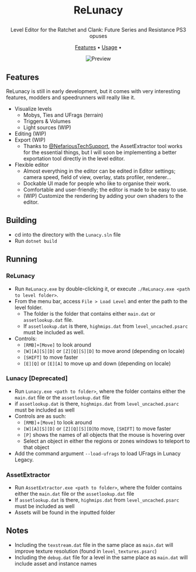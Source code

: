 <h1>
<p align="center">
  <!--<img src="media/ReplanetizerIcon500px.ico" alt="Logo" width="110" height="110" title="Logo made by Nooga.">  Replanetizer leftovers :p-->
  <p align="center" style="font-weight: bold">ReLunacy</p>
</h1>
  <p align="center">
    Level Editor for the Ratchet and Clank: Future Series and Resistance PS3 opuses
    <br/>
    </p>
</p>
<p align="center">
  <a href="#features">Features</a> •
  <a href="#usage">Usage</a> •
  <!--<a href="#building">Building</a> •
  <a href="#technology">Technology</a> •
  <a href="#licensing">Licensing</a> •
  <a href="CONTRIBUTING.md">Contributing</a>-->
</p>

<p align="center">
  <img src="media/preview.gif" alt="Preview">
</p>

## Features

ReLunacy is still in early development, but it comes with very interesting features, modders and speedrunners will really like it.

- Visualize levels
  - Mobys, Ties and UFrags (terrain)
  - Triggers & Volumes
  - Light sources (WIP)
- Editing (WIP)
- Export (WIP)
  - Thanks to [@NefariousTechSupport](https://github.com/NefariousTechSupport?tab=repositories), the AssetExtractor tool works for the essential things, but I will soon be implementing a better exportation tool directly in the level editor.
- Flexible editor
  - Almost everything in the editor can be edited in Editor settings; camera speed, field of view, overlay, stats profiler, renderer...
  - Dockable UI made for people who like to organise their work.
  - Comfortable and user-friendly; the editor is made to be easy to use.
  - (WIP) Customize the rendering by adding your own shaders to the editor.

## Building
* cd into the directory with the `Lunacy.sln` file
* Run `dotnet build`

## Running

### ReLunacy

- Run `ReLunacy.exe` by double-clicking it, or execute `./ReLunacy.exe <path to level folder>`.
- From the menu bar, access `File > Load Level` and enter the path to the level folder.
  - The folder is the folder that contains either `main.dat` or `assetlookup.dat` file.
  - If `assetlookup.dat` is there, `highmips.dat` from `level_uncached.psarc` must be included as well.
- Controls:
  - `[RMB]+[Move]` to look around
  - `[W][A][S][D]` or `[Z][Q][S][D]` to move arond (depending on locale)
  - `[SHIFT]` to move faster
  - `[E][Q]` or `[E][A]` to move up and down (depending on locale)

### Lunacy [Deprecated]

- Run `Lunacy.exe <path to folder>`, where the folder contains either the `main.dat` file or the `assetlookup.dat` file
- if `assetlookup.dat` is there, `highmips.dat` from `level_uncached.psarc` must be included as well
- Controls are as such:
  - `[RMB]`+`[Move]` to look around
  - `[W][A][S][D]` or `[Z][Q][S][D]`to move, `[SHIFT]` to move faster
  - `[P]` shows the names of all objects that the mouse is hovering over
  - Select an object in either the regions or zones windows to teleport to that object
- Add the command argument `--load-ufrags` to load UFrags in Lunacy Legacy.

### AssetExtractor

* Run `AssetExtractor.exe <path to folder>`, where the folder contains either the `main.dat` file or the `assetlookup.dat` file
* If `assetlookup.dat` is there, `highmips.dat` from `level_uncached.psarc` must be included as well
* Assets will be found in the inputted folder

## Notes

* Including the `texstream.dat` file in the same place as `main.dat` will improve texture resolution (found in `level_textures.psarc`)
* Including the `debug.dat` file for a level in the same place as `main.dat` will include asset and instance names
